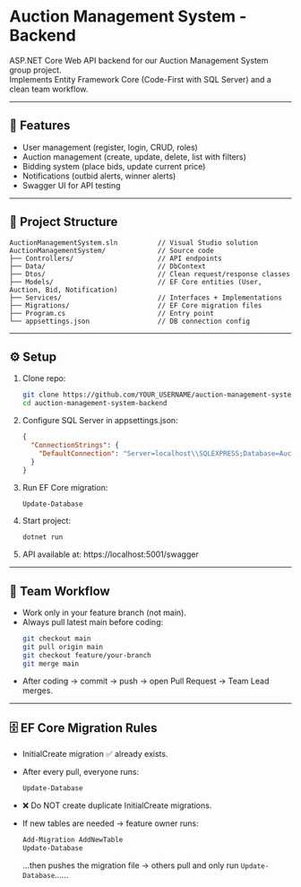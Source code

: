 # Auction Management System - Backend

ASP.NET Core Web API backend for our Auction Management System group project.  
Implements Entity Framework Core (Code-First with SQL Server) and a clean team workflow.

---

## 🚀 Features
- User management (register, login, CRUD, roles)
- Auction management (create, update, delete, list with filters)
- Bidding system (place bids, update current price)
- Notifications (outbid alerts, winner alerts)
- Swagger UI for API testing

---

## 📂 Project Structure

```text
AuctionManagementSystem.sln          // Visual Studio solution
AuctionManagementSystem/             // Source code
├── Controllers/                     // API endpoints
├── Data/                            // DbContext
├── Dtos/                            // Clean request/response classes
├── Models/                          // EF Core entities (User, Auction, Bid, Notification)
├── Services/                        // Interfaces + Implementations
├── Migrations/                      // EF Core migration files
├── Program.cs                       // Entry point
└── appsettings.json                 // DB connection config
```

---

## ⚙️ Setup

1. Clone repo:
   ```bash
   git clone https://github.com/YOUR_USERNAME/auction-management-system-backend.git
   cd auction-management-system-backend
   ```

2. Configure SQL Server in appsettings.json:
   ```json
   {
     "ConnectionStrings": {
       "DefaultConnection": "Server=localhost\\SQLEXPRESS;Database=AuctionDB;Trusted_Connection=True;TrustServerCertificate=True;"
     }
   }
   ```

3. Run EF Core migration:
   ```powershell
   Update-Database
   ```

4. Start project:
   ```bash
   dotnet run
   ```

5. API available at:
   https://localhost:5001/swagger

---

## 🔀 Team Workflow

- Work only in your feature branch (not main).
- Always pull latest main before coding:
  ```bash
  git checkout main
  git pull origin main
  git checkout feature/your-branch
  git merge main
  ```
- After coding → commit → push → open Pull Request → Team Lead merges.

---

## 🗄️ EF Core Migration Rules

- InitialCreate migration ✅ already exists.
- After every pull, everyone runs:
  ```powershell
  Update-Database
  ```
- ❌ Do NOT create duplicate InitialCreate migrations.
- If new tables are needed → feature owner runs:
  ```powershell
  Add-Migration AddNewTable
  Update-Database
  ```
  …then pushes the migration file → others pull and only run `Update-Database`......

  <!-- trigger CI -->
